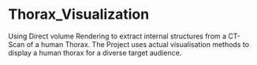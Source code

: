 # Thorax_Visualization
Using Direct volume Rendering to extract internal structures from a CT-Scan of a human Thorax. The Project uses actual visualisation methods to display a human thorax for a diverse target audience.

